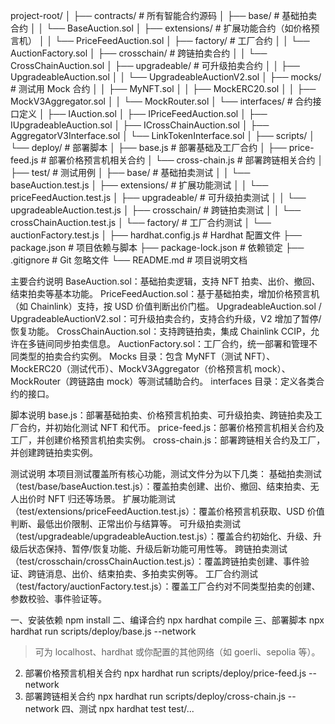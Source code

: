 project-root/
│
├── contracts/                  # 所有智能合约源码
│   ├── base/                   # 基础拍卖合约
│   │   └── BaseAuction.sol
│   ├── extensions/             # 扩展功能合约（如价格预言机）
│   │   └── PriceFeedAuction.sol
│   ├── factory/                # 工厂合约
│   │   └── AuctionFactory.sol
│   ├── crosschain/             # 跨链拍卖合约
│   │   └── CrossChainAuction.sol
│   ├── upgradeable/            # 可升级拍卖合约
│   │   ├── UpgradeableAuction.sol
│   │   └── UpgradeableAuctionV2.sol
│   ├── mocks/                  # 测试用 Mock 合约
│   │   ├── MyNFT.sol
│   │   ├── MockERC20.sol
│   │   ├── MockV3Aggregator.sol
│   │   └── MockRouter.sol
│   └── interfaces/             # 合约接口定义
│       ├── IAuction.sol
│       ├── IPriceFeedAuction.sol
│       ├── IUpgradeableAuction.sol
│       ├── ICrossChainAuction.sol
│       ├── AggregatorV3Interface.sol
│       └── LinkTokenInterface.sol
│
├── scripts/
│   └── deploy/                 # 部署脚本
│       ├── base.js             # 部署基础及工厂合约
│       ├── price-feed.js       # 部署价格预言机相关合约
│       └── cross-chain.js      # 部署跨链相关合约
│
├── test/                       # 测试用例
│   ├── base/                   # 基础拍卖测试
│   │   └── baseAuction.test.js
│   ├── extensions/             # 扩展功能测试
│   │   └── priceFeedAuction.test.js
│   ├── upgradeable/            # 可升级拍卖测试
│   │   └── upgradeableAuction.test.js
│   ├── crosschain/             # 跨链拍卖测试
│   │   └── crossChainAuction.test.js
│   └── factory/                # 工厂合约测试
│       └── auctionFactory.test.js
│
├── hardhat.config.js           # Hardhat 配置文件
├── package.json                # 项目依赖与脚本
├── package-lock.json           # 依赖锁定
├── .gitignore                  # Git 忽略文件
└── README.md                   # 项目说明文档

主要合约说明
BaseAuction.sol：基础拍卖逻辑，支持 NFT 拍卖、出价、撤回、结束拍卖等基本功能。
PriceFeedAuction.sol：基于基础拍卖，增加价格预言机（如 Chainlink）支持，按 USD 价值判断出价门槛。
UpgradeableAuction.sol / UpgradeableAuctionV2.sol：可升级拍卖合约，支持合约升级，V2 增加了暂停/恢复功能。
CrossChainAuction.sol：支持跨链拍卖，集成 Chainlink CCIP，允许在多链间同步拍卖信息。
AuctionFactory.sol：工厂合约，统一部署和管理不同类型的拍卖合约实例。
Mocks 目录：包含 MyNFT（测试 NFT）、MockERC20（测试代币）、MockV3Aggregator（价格预言机 mock）、MockRouter（跨链路由 mock）等测试辅助合约。
interfaces 目录：定义各类合约的接口。

脚本说明
base.js：部署基础拍卖、价格预言机拍卖、可升级拍卖、跨链拍卖及工厂合约，并初始化测试 NFT 和代币。
price-feed.js：部署价格预言机相关合约及工厂，并创建价格预言机拍卖实例。
cross-chain.js：部署跨链相关合约及工厂，并创建跨链拍卖实例。

测试说明
本项目测试覆盖所有核心功能，测试文件分为以下几类：
基础拍卖测试（test/base/baseAuction.test.js）：覆盖拍卖创建、出价、撤回、结束拍卖、无人出价时 NFT 归还等场景。
扩展功能测试（test/extensions/priceFeedAuction.test.js）：覆盖价格预言机获取、USD 价值判断、最低出价限制、正常出价与结算等。
可升级拍卖测试（test/upgradeable/upgradeableAuction.test.js）：覆盖合约初始化、升级、升级后状态保持、暂停/恢复功能、升级后新功能可用性等。
跨链拍卖测试（test/crosschain/crossChainAuction.test.js）：覆盖跨链拍卖创建、事件验证、跨链消息、出价、结束拍卖、多拍卖实例等。
工厂合约测试（test/factory/auctionFactory.test.js）：覆盖工厂合约对不同类型拍卖的创建、参数校验、事件验证等。

一、安装依赖 
npm install
二、编译合约
npx hardhat compile
三、部署脚本
npx hardhat run scripts/deploy/base.js --network <network>
> <network> 可为 localhost、hardhat 或你配置的其他网络（如 goerli、sepolia 等）。
2. 部署价格预言机相关合约
npx hardhat run scripts/deploy/price-feed.js --network <network>
3. 部署跨链相关合约
npx hardhat run scripts/deploy/cross-chain.js --network <network>
四、测试
npx hardhat test test/...
